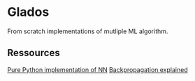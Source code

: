 # Glados

From scratch implementations of mutliple ML algorithm.


## Ressources 
[Pure Python implementation of NN](https://github.com/jasonrute/Neural-Network)
[Backpropagation explained](https://blog.zhaytam.com/2018/08/15/implement-neural-network-backpropagation/)
